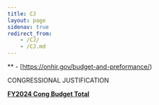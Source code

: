 ```yaml
---
title: CJ
layout: page
sidenav: true
redirect_from:
    - /CJ/
    - /CJ.md
--- 
```

** - [https://onhir.gov/budget-and-preformance/)

CONGRESSIONAL JUSTIFICATION

[**FY2024 Cong Budget Total**]({{site.baseurl}}/assets/documents/CJ/FY2024-Cong-Budget-Total.pdf)
